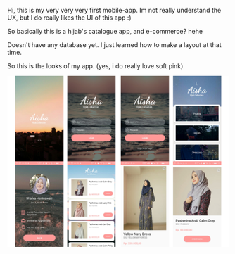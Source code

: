 Hi, this is my very very very first mobile-app. Im not really understand the UX, but I do really likes the UI of this app :)

So basically this is a hijab's catalogue app, and e-commerce? hehe

Doesn't have any database yet. I just learned how to make a layout at that time.

So this is the looks of my app. (yes, i do really love soft pink)

![screenshots](aisha.png)
